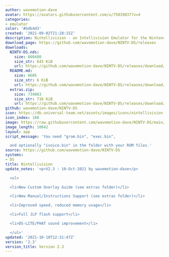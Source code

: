 ```yaml
---
author: wavemotion-dave
avatar: https://avatars.githubusercontent.com/u/75039837?v=4
categories:
- emulator
color: '#b4b4d3'
created: '2021-09-02T21:28:15Z'
description: Nintellivision - an Intellivision Emulator for the Nintendo DS/DSi
download_page: https://github.com/wavemotion-dave/NINTV-DS/releases
downloads:
  NINTV-DS.nds:
    size: 660480
    size_str: 645 KiB
    url: https://github.com/wavemotion-dave/NINTV-DS/releases/download/2.3/NINTV-DS.nds
  README.md:
    size: 6605
    size_str: 6 KiB
    url: https://github.com/wavemotion-dave/NINTV-DS/releases/download/2.3/README.md
  extras.zip:
    size: 734063
    size_str: 716 KiB
    url: https://github.com/wavemotion-dave/NINTV-DS/releases/download/2.3/extras.zip
github: wavemotion-dave/NINTV-DS
icon: https://db.universal-team.net/assets/images/icons/nintellivision.png
icon_index: 188
image: https://raw.githubusercontent.com/wavemotion-dave/NINTV-DS/main/arm9/gfx/bgTop.png
image_length: 10042
layout: app
script_message: 'You need "grom.bin", "exec.bin",

  and optionally "ivoice.bin" in the folder with your ROM files.'
source: https://github.com/wavemotion-dave/NINTV-DS
systems:
- DS
title: Nintellivision
update_notes: '<p>V2.3 : 10-Oct-2021 by wavemotion-dave</p>

  <ul>

  <li>New Custom Overlay Guide (see extras folder)</li>

  <li>New Manual/Instructions Support (see extras folder)</li>

  <li>Improved speed, reduced memory usage</li>

  <li>Full JLP flash support</li>

  <li>DS-LITE/PHAT sound improvement</li>

  </ul>'
updated: '2021-10-10T12:31:47Z'
version: '2.3'
version_title: Version 2.3
---
```


